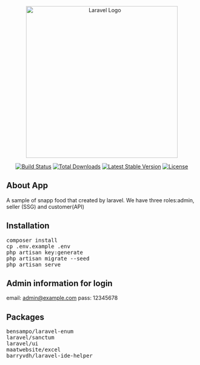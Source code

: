 <p align="center"><a href="https://laravel.com" target="_blank"><img src="https://raw.githubusercontent.com/laravel/art/master/logo-lockup/5%20SVG/2%20CMYK/1%20Full%20Color/laravel-logolockup-cmyk-red.svg" width="400" alt="Laravel Logo"></a></p>

<p align="center">
<a href="https://travis-ci.org/laravel/framework"><img src="https://travis-ci.org/laravel/framework.svg" alt="Build Status"></a>
<a href="https://packagist.org/packages/laravel/framework"><img src="https://img.shields.io/packagist/dt/laravel/framework" alt="Total Downloads"></a>
<a href="https://packagist.org/packages/laravel/framework"><img src="https://img.shields.io/packagist/v/laravel/framework" alt="Latest Stable Version"></a>
<a href="https://packagist.org/packages/laravel/framework"><img src="https://img.shields.io/packagist/l/laravel/framework" alt="License"></a>
</p>

## About App

A sample of snapp food that created by laravel.
We have three roles:admin, seller (SSG) and customer(API)

## Installation

<pre>composer install
cp .env.example .env
php artisan key:generate
php artisan migrate --seed
php artisan serve</pre>

## Admin information for login

email: admin@example.com
pass: 12345678


## Packages
<pre>
bensampo/laravel-enum
laravel/sanctum
laravel/ui
maatwebsite/excel
barryvdh/laravel-ide-helper
</pre>
